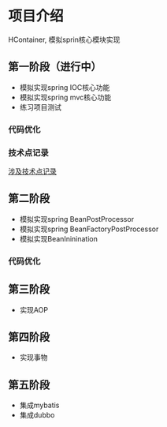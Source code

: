 # 项目介绍
HContainer, 模拟sprin核心模块实现

## 第一阶段（进行中）
- 模拟实现spring IOC核心功能
- 模拟实现spring mvc核心功能
- 练习项目测试
### 代码优化

### 技术点记录
[涉及技术点记录](https://github.com/dengxjun/code-training/wiki/wiki-index)

## 第二阶段
- 模拟实现spring BeanPostProcessor
- 模拟实现spring BeanFactoryPostProcessor
- 模拟实现BeanIninination

### 代码优化

## 第三阶段
- 实现AOP

## 第四阶段
- 实现事物

## 第五阶段
- 集成mybatis
- 集成dubbo
